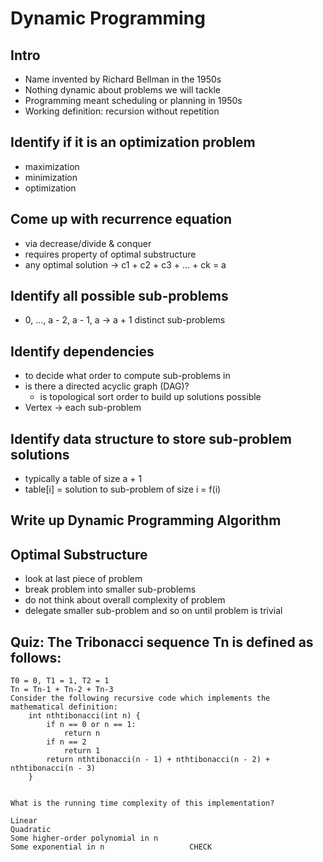 # Dynamic Programming

## Intro

- Name invented by Richard Bellman in the 1950s
- Nothing dynamic about problems we will tackle
- Programming meant scheduling or planning in 1950s
- Working definition: recursion without repetition

## Identify if it is an optimization problem

- maximization
- minimization
- optimization

## Come up with recurrence equation

- via decrease/divide & conquer
- requires property of optimal substructure
- any optimal solution -> c1 + c2 + c3 + ... + ck = a

## Identify all possible sub-problems

- 0, ..., a - 2, a - 1, a -> a + 1 distinct sub-problems

## Identify dependencies

- to decide what order to compute sub-problems in
- is there a directed acyclic graph (DAG)?
    - is topological sort order to build up solutions possible
- Vertex -> each sub-problem

## Identify data structure to store sub-problem solutions

- typically a table of size a + 1
- table[i] = solution to sub-problem of size i = f(i)

## Write up Dynamic Programming Algorithm

## Optimal Substructure

- look at last piece of problem
- break problem into smaller sub-problems
- do not think about overall complexity of problem
- delegate smaller sub-problem and so on until problem is trivial

## Quiz: The Tribonacci sequence Tn is defined as follows:

```
T0 = 0, T1 = 1, T2 = 1
Tn = Tn-1 + Tn-2 + Tn-3
Consider the following recursive code which implements the mathematical definition:
    int nthtibonacci(int n) {
        if n == 0 or n == 1:
            return n
        if n == 2 
            return 1
        return nthtibonacci(n - 1) + nthtibonacci(n - 2) + nthtibonacci(n - 3)
    }


What is the running time complexity of this implementation?

Linear
Quadratic
Some higher-order polynomial in n
Some exponential in n                   CHECK
```

